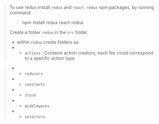 > To use redux install `redux` and `react-redux` npm packages, by running command:
>> npm install redux react-redux
>
> Create a folder `redux` in the `src` folder.
> - within `redux` create folders as:
> - - `actions` : Contains action creators, each file could correspond to a specific action type.

> - - `reducers`
> - - `constants`
> - - `store`
> - - `middlewares`
> - - `selectors`